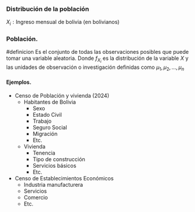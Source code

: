 ### Distribución de la población
$X_{i} : \text{Ingreso mensual de bolivia (en bolivianos)}$
### Población.  
#definicion Es el conjunto de todas las observaciones posibles que puede tomar una variable aleatoria. Donde $f_{X_{i}}$ es la distribución de la variable $X$ y las unidades de observación o investigación definidas como $\mu_{1},\mu_{2},\dots,\mu_{n}$
#### Ejemplos.
- Censo de Población y vivienda (2024)
    - Habitantes de Bolivia
        - Sexo
        - Estado Civil
        - Trabajo
        - Seguro Social
        - Migración
        - Etc.
    - Vivienda
        - Tenencia
        - Tipo de construcción
        - Servicios básicos
        - Etc.
- Censo de Establecimientos Económicos
    - Industria manufacturera
    - Servicios
    - Comercio
    - Etc.